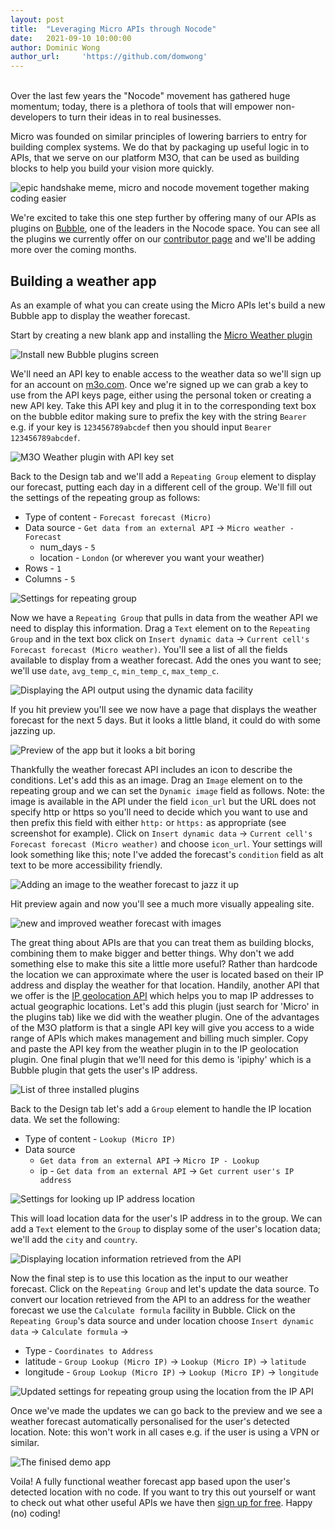 ```yaml
---
layout: post
title:  "Leveraging Micro APIs through Nocode"
date:   2021-09-10 10:00:00
author: Dominic Wong
author_url:     'https://github.com/domwong'
---
```

<br>
Over the last few years the "Nocode" movement has gathered huge momentum; today, there is a plethora of tools that will empower non-developers to turn their ideas in to real businesses. 

Micro was founded on similar principles of lowering barriers to entry for building complex systems. We do that by packaging up useful logic in to APIs, that we serve on our platform M3O, that can be used as building blocks to help you build your vision more quickly.  


![epic handshake meme, micro and nocode movement together making coding easier](/assets/images/2021-09-10/epichandshake.jpg)

We're excited to take this one step further by offering many of our APIs as plugins on [Bubble](https://bubble.io), one of the leaders in the Nocode space. You can see all the plugins we currently offer on our [contributor page](https://bubble.io/contributor/micro-1630667285143x793772307354948700) and we'll be adding more over the coming months.

## Building a weather app
As an example of what you can create using the Micro APIs let's build a new Bubble app to display the weather forecast.

Start by creating a new blank app and installing the [Micro Weather plugin](https://bubble.io/plugin/m3o-weather-1630678945170x949065629197664300)

![Install new Bubble plugins screen](/assets/images/2021-09-10/plugins.jpg)

We'll need an API key to enable access to the weather data so we'll sign up for an account on [m3o.com](https://m3o.com/register). Once we're signed up we can grab a key to use from the API keys page, either using the personal token or creating a new API key. Take this API key and plug it in to the corresponding text box on the bubble editor making sure to prefix the key with the string `Bearer ` e.g. if your key is `123456789abcdef` then you should input `Bearer 123456789abcdef`. 

![M3O Weather plugin with API key set](/assets/images/2021-09-10/plugin-with-key.jpg)

Back to the Design tab and we'll add a `Repeating Group` element to display our forecast, putting each day in a different cell of the group. We'll fill out the settings of the repeating group as follows:
- Type of content - `Forecast forecast (Micro)`
- Data source - `Get data from an external API` -> `Micro weather - Forecast`
  - num_days - `5`
  - location - `London` (or wherever you want your weather)
- Rows - `1`
- Columns - `5`

![Settings for repeating group](/assets/images/2021-09-10/repeating-group-settings.jpg)

Now we have a `Repeating Group` that pulls in data from the weather API we need to display this information. Drag a `Text` element on to the `Repeating Group` and in the text box click on `Insert dynamic data` -> `Current cell's Forecast forecast (Micro weather)`. You'll see a list of all the fields available to display from a weather forecast. Add the ones you want to see; we'll use `date`, `avg_temp_c`, `min_temp_c`, `max_temp_c`. 

![Displaying the API output using the dynamic data facility](/assets/images/2021-09-10/insert-dynamic-data.jpg)

If you hit preview you'll see we now have a page that displays the weather forecast for the next 5 days. But it looks a little bland, it could do with some jazzing up. 

![Preview of the app but it looks a bit boring](/assets/images/2021-09-10/preview-boring.jpg)

Thankfully the weather forecast API includes an icon to describe the conditions. Let's add this as an image. Drag an `Image` element on to the repeating group and we can set the `Dynamic image` field as follows. Note: the image is available in the API under the field `icon_url` but the URL does not specify http or https so you'll need to decide which you want to use and then prefix this field with either `http:` or `https:` as appropriate (see screenshot for example). Click on `Insert dynamic data` -> `Current cell's Forecast forecast (Micro weather)` and choose `icon_url`. Your settings will look something like this; note I've added the forecast's `condition` field as alt text to be more accessibility friendly.  

![Adding an image to the weather forecast to jazz it up](/assets/images/2021-09-10/weather-image.jpg)

Hit preview again and now you'll see a much more visually appealing site.

![new and improved weather forecast with images](/assets/images/2021-09-10/preview-with-icons.jpg)

The great thing about APIs are that you can treat them as building blocks, combining them to make bigger and better things. Why don't we add something else to make this site a little more useful? Rather than hardcode the location we can approximate where the user is located based on their IP address and display the weather for that location. Handily, another API that we offer is the [IP geolocation API](https://bubble.io/plugin/m3o-ip-geolocation-1631116195387x494006979451682800) which helps you to map IP addresses to actual geographic locations. Let's add this plugin (just search for 'Micro' in the plugins tab) like we did with the weather plugin. One of the advantages of the M3O platform is that a single API key will give you access to a wide range of APIs which makes management and billing much simpler. Copy and paste the API key from the weather plugin in to the IP geolocation plugin. One final plugin that we'll need for this demo is 'ipiphy' which is a Bubble plugin that gets the user's IP address.

![List of three installed plugins](/assets/images/2021-09-10/three-plugins.jpg)

Back to the Design tab let's add a `Group` element to handle the IP location data. We set the following:
- Type of content - `Lookup (Micro IP)`
- Data source
  - `Get data from an external API` -> `Micro IP - Lookup`
  - ip - `Get data from an external API` -> `Get current user's IP address`


![Settings for looking up IP address location](/assets/images/2021-09-10/ip-lookup.jpg)

This will load location data for the user's IP address in to the group. We can add a `Text` element to the `Group` to display some of the user's location data; we'll add the `city` and `country`. 

![Displaying location information retrieved from the API](/assets/images/2021-09-10/location-information.jpg)

Now the final step is to use this location as the input to our weather forecast. Click on the `Repeating Group` and let's update the data source. To convert our location retrieved from the API to an address for the weather forecast we use the `Calculate formula` facility in Bubble. Click on the `Repeating Group`'s data source and under location choose `Insert dynamic data` -> `Calculate formula` -> 
- Type - `Coordinates to Address`
- latitude - `Group Lookup (Micro IP)` -> `Lookup (Micro IP)` -> `latitude`
- longitude - `Group Lookup (Micro IP)` -> `Lookup (Micro IP)` -> `longitude`

![Updated settings for repeating group using the location from the IP API](/assets/images/2021-09-10/ip-location-weather.jpg)

Once we've made the updates we can go back to the preview and we see a weather forecast automatically personalised for the user's detected location. Note: this won't work in all cases e.g. if the user is using a VPN or similar. 

![The finised demo app](/assets/images/2021-09-10/finished.jpg)

Voila! A fully functional weather forecast app based upon the user's detected location with no code. If you want to try this out yourself or want to check out what other useful APIs we have then [sign up for free](https://m3o.com). Happy (no) coding!  
